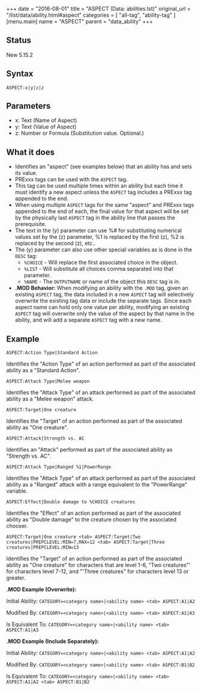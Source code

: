 +++
date = "2016-08-01"
title = "ASPECT (Data: abilities.lst)"
original_url = "/list/data/ability.html#aspect"
categories = [ "all-tag", "ability-tag" ]
[menu.main]
    name = "ASPECT"
    parent = "data_ability"
+++

## Status

New 5.15.2

## Syntax

`ASPECT:x|y|z|z`

## Parameters

-   x: Text (Name of Aspect)
-   y: Text (Value of Aspect)
-   z: Number or Formula (Substitution value.
    Optional.)



What it does
------------

-   Identifies an "aspect" (see examples below) that an ability has and
    sets its value.
-   PRExxx tags can be used with the `ASPECT` tag.
-   This tag can be used multiple times within an ability but each time
    it must identify a new aspect unless the `ASPECT` tag includes a
    PRExxx tag appended to the end.
-   When using multiple `ASPECT` tags for the same "aspect" and PRExxx
    tags appended to the end of each, the final value for that aspect
    will be set by the physically last `ASPECT` tag in the ability line
    that passes the prerequisite.
-   The text in the (y) parameter can use %\# for substituting numerical
    values set by the (z) parameter, %1 is replaced by the first (z), %2
    is replaced by the second (z), etc..
-   The (y) parameter can also use other special variables as is done in
    the `DESC` tag:
    -   `%CHOICE` - Will replace the first associated choice in
        the object.
    -   `%LIST` - Will substitute all choices comma separated into
        that parameter.
    -   `%NAME` - The `OUTPUTNAME` or name of the object this `DESC` tag
        is in.
-   **.MOD Behavior:** When modifying an ability with the `.MOD` tag,
    given an existing `ASPECT` tag, the data included in a new `ASPECT`
    tag will selectively overwrite the existing tag data or include the
    separate tags. Since each aspect name can hold only one value per
    ability, modifying an existing `ASPECT` tag will overwrite only the
    value of the aspect by that name in the ability, and will add a
    separate `ASPECT` tag with a new name.

Example
-------

`ASPECT:Action Type|Standard Action`

Identifies the "Action Type" of an action performed as part of the
associated ability as a "Standard Action".

`ASPECT:Attack Type|Melee weapon`

Identifies the "Attack Type" of an attack performed as part of the
associated ability as a "Melee weapon" attack.

`ASPECT:Target|One creature`

Identifies the "Target" of an action performed as part of the associated
ability as "One creature".

`ASPECT:Attack|Strength vs. AC`

Identifies an "Attack" performed as part of the associated ability as
"Strength vs. AC".

`ASPECT:Attack Type|Ranged %1|PowerRange`

Identifies the "Attack Type" of an attack performed as part of the
associated ability as a "Ranged" attack with a range equivalent to the
"PowerRange" variable.

`ASPECT:Effect|Double damage to %CHOICE creatures`

Identifies the "Effect" of an action performed as part of the associated
ability as "Double damage" to the creature chosen by the associated
chooser.

`ASPECT:Target|One creature <tab> ASPECT:Target|Two creatures|PREPCLEVEL:MIN=7,MAX=12 <tab> ASPECT:Target|Three creatures|PREPCLEVEL:MIN=13`

Identifies the "Target" of an action performed as part of the associated
ability as "One creature" for characters that are level 1-6, "Two
creatures"' for characters level 7-12, and "'Three creatures" for
characters level 13 or greater.

**.MOD Example (Overwrite):**

Initial Ability:
`CATEGORY=<category name>|<ability name> <tab> ASPECT:A1|A2`

Modified By:
`CATEGORY=<category name>|<ability name> <tab> ASPECT:A1|A3`

Is Equivalent To:
`CATEGORY=<category name>|<ability name> <tab> ASPECT:A1|A3`

**.MOD Example (Include Separately):**

Initial Ability:
`CATEGORY=<category name>|<ability name> <tab> ASPECT:A1|A2`

Modified By:
`CATEGORY=<category name>|<ability name> <tab> ASPECT:B1|B2`

Is Equivalent To:
`CATEGORY=<category name>|<ability name> <tab> ASPECT:A1|A2 <tab> ASPECT:B1|B2`

